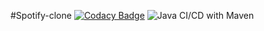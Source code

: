 #Spotify-clone 
[![Codacy Badge](https://app.codacy.com/project/badge/Grade/19c5431cc79b44f0a50bee54cbd276b1)](https://www.codacy.com?utm_source=github.com&amp;utm_medium=referral&amp;utm_content=BartdBont/spotify-clone-backend&amp;utm_campaign=Badge_Grade)
![Java CI/CD with Maven](https://github.com/BartdBont/spotify-clone-backend/workflows/Java%20CI/CD%20with%20Maven/badge.svg)
